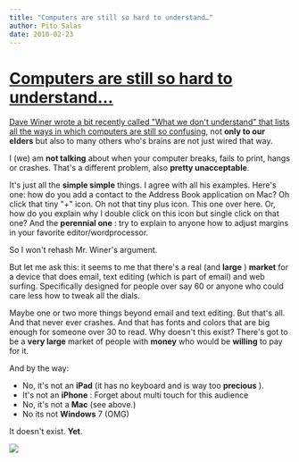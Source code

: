 ```yaml
---
title: "Computers are still so hard to understand…"
author: Pito Salas
date: 2010-02-23
---
```

# [Computers are still so hard to understand…](None)




[Dave Winer wrote a bit recently called "What we don't understand" that lists
all the ways in which computers are still so
confusing](<http://www.scripting.com/stories/2010/02/20/whatWeDontUnderstand.html>),
not **only to our elders** but also to many others who's brains are not just
wired that way.

I (we) am **not talking** about when your computer breaks, fails to print,
hangs or crashes. That's a different problem, also **pretty unacceptable**.

It's just all the **simple simple** things. I agree with all his examples.
Here's one: how do you add a contact to the Address Book application on Mac?
Oh click that tiny "+" icon. Oh not that tiny plus icon. This one over here.
Or, how do you explain  why I double click on this icon but single click on
that one? And the **perennial one** : try to explain to anyone how to adjust
margins in your favorite editor/wordprocessor.

So I won't rehash Mr. Winer's argument.

But let me ask this: it seems to me that there's a real (and **large** )
**market** for a device that does email, text editing (which is part of email)
and web surfing. Specifically designed for people over say 60 or anyone who
could care less how to tweak all the dials.

Maybe one or two more things beyond email and text editing. But that's all.
And that never ever crashes. And that has fonts and colors that are big enough
for someone over 30 to read. Why doesn't this exist? There's got to be a
**very large** market of people with **money** who would be **willing** to pay
for it.

And by the way:

  * No, it's not an **iPad** (it has no keyboard and is way too **precious** ). 
  * It's not an **iPhone** : Forget about multi touch for this audience
  * No, it's not a **Mac** (see above.)
  * No its not **Windows** 7 (OMG)

It doesn't exist. **Yet**.

![](https://i0.wp.com/img.zemanta.com/pixy.gif?w=584)


